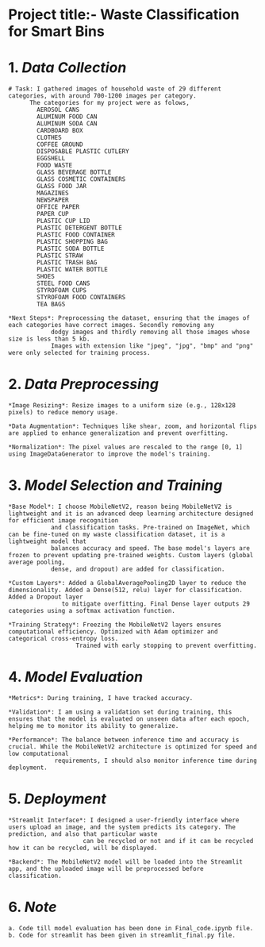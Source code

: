 # Project title:- Waste Classification for Smart Bins

# 1. *Data Collection*

    # Task: I gathered images of household waste of 29 different categories, with around 700-1200 images per category.
          The categories for my project were as folows,
            AEROSOL CANS
            ALUMINUM FOOD CAN
            ALUMINUM SODA CAN
            CARDBOARD BOX
            CLOTHES
            COFFEE GROUND
            DISPOSABLE PLASTIC CUTLERY
            EGGSHELL
            FOOD WASTE
            GLASS BEVERAGE BOTTLE
            GLASS COSMETIC CONTAINERS
            GLASS FOOD JAR
            MAGAZINES
            NEWSPAPER
            OFFICE PAPER
            PAPER CUP
            PLASTIC CUP LID
            PLASTIC DETERGENT BOTTLE
            PLASTIC FOOD CONTAINER
            PLASTIC SHOPPING BAG
            PLASTIC SODA BOTTLE
            PLASTIC STRAW
            PLASTIC TRASH BAG
            PLASTIC WATER BOTTLE
            SHOES
            STEEL FOOD CANS
            STYROFOAM CUPS
            STYROFOAM FOOD CONTAINERS
            TEA BAGS
  
    *Next Steps*: Preprocessing the dataset, ensuring that the images of each categories have correct images. Secondly removing any 
                dodgy images and thirdly removing all those images whose size is less than 5 kb.
                Images with extension like "jpeg", "jpg", "bmp" and "png" were only selected for training process.

# 2. *Data Preprocessing*

    *Image Resizing*: Resize images to a uniform size (e.g., 128x128 pixels) to reduce memory usage.
  
    *Data Augmentation*: Techniques like shear, zoom, and horizontal flips are applied to enhance generalization and prevent overfitting.
  
    *Normalization*: The pixel values are rescaled to the range [0, 1] using ImageDataGenerator to improve the model's training.

# 3. *Model Selection and Training*

    *Base Model*: I choose MobileNetV2, reason being MobileNetV2 is lightweight and it is an advanced deep learning architecture designed for efficient image recognition
                and classification tasks. Pre-trained on ImageNet, which can be fine-tuned on my waste classification dataset, it is a lightweight model that 
                balances accuracy and speed. The base model's layers are frozen to prevent updating pre-trained weights. Custom layers (global average pooling, 
                dense, and dropout) are added for classification.

    *Custom Layers*: Added a GlobalAveragePooling2D layer to reduce the dimensionality. Added a Dense(512, relu) layer for classification. Added a Dropout layer 
                   to mitigate overfitting. Final Dense layer outputs 29 categories using a softmax activation function.

    *Training Strategy*: Freezing the MobileNetV2 layers ensures computational efficiency. Optimized with Adam optimizer and categorical cross-entropy loss.
                       Trained with early stopping to prevent overfitting.

# 4. *Model Evaluation*

    *Metrics*: During training, I have tracked accuracy.

    *Validation*: I am using a validation set during training, this ensures that the model is evaluated on unseen data after each epoch, helping me to monitor its ability to generalize.

    *Performance*: The balance between inference time and accuracy is crucial. While the MobileNetV2 architecture is optimized for speed and low computational 
                 requirements, I should also monitor inference time during deployment.

# 5. *Deployment*

    *Streamlit Interface*: I designed a user-friendly interface where users upload an image, and the system predicts its category. The prediction, and also that particular waste 
                         can be recycled or not and if it can be recycled how it can be recycled, will be displayed.

    *Backend*: The MobileNetV2 model will be loaded into the Streamlit app, and the uploaded image will be preprocessed before classification.

# 6. *Note*
    a. Code till model evaluation has been done in Final_code.ipynb file.
    b. Code for streamlit has been given in streamlit_final.py file.
